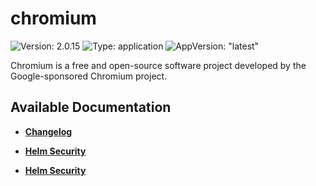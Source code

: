 # chromium

![Version: 2.0.15](https://img.shields.io/badge/Version-2.0.15-informational?style=flat-square) ![Type: application](https://img.shields.io/badge/Type-application-informational?style=flat-square) ![AppVersion: "latest"](https://img.shields.io/badge/AppVersion-"latest"-informational?style=flat-square)

Chromium is a free and open-source software project developed by the Google-sponsored Chromium project.

## Available Documentation

- [**Changelog**](CHANGELOG)

- [**Helm Security**](container-security)

- [**Helm Security**](helm-security)

